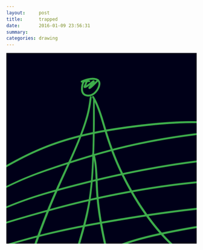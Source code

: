 ```yaml
---
layout:     post
title:      trapped
date:       2016-01-09 23:56:31
summary:    
categories: drawing
---
```

![trapped](/images/diary/trapped.png "...")
